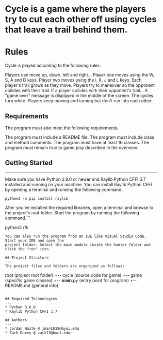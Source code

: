 # Cycle is a game where the players try to cut each other off using cycles that leave a trail behind them.

# Rules
Cycle is played according to the following rules.

Players can move up, down, left and right...
Player one moves using the W, S, A and D keys.
Player two moves using the I, K, J and L keys.
Each player's trail grows as they move.
Players try to maneuver so the opponent collides with their trail.
If a player collides with their opponent's trail...
A "game over" message is displayed in the middle of the screen.
The cycles turn white.
Players keep moving and turning but don't run into each other.

## Requirements
The program must also meet the following requirements.

The program must include a README file.
The program must include class and method comments.
The program must have at least 16 classes.
The program must remain true to game play described in the overview.

## Getting Started
---
Make sure you have Python 3.8.0 or newer and Raylib Python CFFI 3.7 installed and running on your machine. You can install Raylib Python CFFI by opening a terminal and running the following command.
```
python3 -m pip install raylib
```
After you've installed the required libraries, open a terminal and browse to the project's root folder. Start the program by running the following command.```

python3 rfk 
```
You can also run the program from an IDE like Visual Studio Code. Start your IDE and open the 
project folder. Select the main module inside the hunter folder and click the "run" icon.

## Project Structure
---
The project files and folders are organized as follows:
```
root                    (project root folder)
+-- cycle               (source code for game)
  +-- game              (specific game classes)
  +-- __main__.py       (entry point for program)
+-- README.md           (general info)
```

## Required Technologies
---
* Python 3.8.0
* Raylib Python CFFI 3.7

## Authors
---
* Jordan Waite @ jman1819@byui.edu
* Zack Doxey @ zack13@byui.edu
